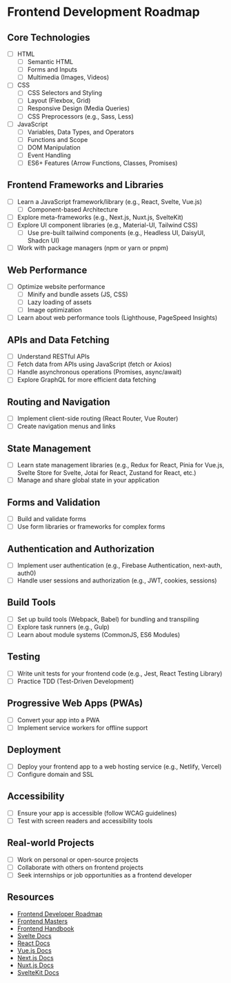 # Frontend Development Roadmap

## Core Technologies

* [ ] HTML
  * [ ] Semantic HTML
  * [ ] Forms and Inputs
  * [ ] Multimedia (Images, Videos)
* [ ] CSS
  * [ ] CSS Selectors and Styling
  * [ ] Layout (Flexbox, Grid)
  * [ ] Responsive Design (Media Queries)
  * [ ] CSS Preprocessors (e.g., Sass, Less)
* [ ] JavaScript
  * [ ] Variables, Data Types, and Operators
  * [ ] Functions and Scope
  * [ ] DOM Manipulation
  * [ ] Event Handling
  * [ ] ES6+ Features (Arrow Functions, Classes, Promises)

## Frontend Frameworks and Libraries

* [ ] Learn a JavaScript framework/library (e.g., React, Svelte, Vue.js)
  * [ ] Component-based Architecture
* [ ] Explore meta-frameworks (e.g., Next.js, Nuxt.js, SvelteKit)
* [ ] Explore UI component libraries (e.g., Material-UI, Tailwind CSS)
  * [ ] Use pre-built tailwind components (e.g., Headless UI, DaisyUI, Shadcn UI) 
* [ ] Work with package managers (npm or yarn or pnpm)

## Web Performance

* [ ] Optimize website performance
  * [ ] Minify and bundle assets (JS, CSS)
  * [ ] Lazy loading of assets
  * [ ] Image optimization
* [ ] Learn about web performance tools (Lighthouse, PageSpeed Insights)

## APIs and Data Fetching

* [ ] Understand RESTful APIs
* [ ] Fetch data from APIs using JavaScript (fetch or Axios)
* [ ] Handle asynchronous operations (Promises, async/await)
* [ ] Explore GraphQL for more efficient data fetching

## Routing and Navigation

* [ ] Implement client-side routing (React Router, Vue Router)
* [ ] Create navigation menus and links

## State Management

* [ ] Learn state management libraries (e.g., Redux for React, Pinia for Vue.js, Svelte Store for Svelte, Jotai for React, Zustand for React, etc.)
* [ ] Manage and share global state in your application

## Forms and Validation

* [ ] Build and validate forms
* [ ] Use form libraries or frameworks for complex forms

## Authentication and Authorization

* [ ] Implement user authentication (e.g., Firebase Authentication, next-auth, auth0)
* [ ] Handle user sessions and authorization (e.g., JWT, cookies, sessions)

## Build Tools

* [ ] Set up build tools (Webpack, Babel) for bundling and transpiling
* [ ] Explore task runners (e.g., Gulp)
* [ ] Learn about module systems (CommonJS, ES6 Modules)

## Testing

* [ ] Write unit tests for your frontend code (e.g., Jest, React Testing Library)
* [ ] Practice TDD (Test-Driven Development)

## Progressive Web Apps (PWAs)

* [ ] Convert your app into a PWA
* [ ] Implement service workers for offline support

## Deployment

* [ ] Deploy your frontend app to a web hosting service (e.g., Netlify, Vercel)
* [ ] Configure domain and SSL

## Accessibility

* [ ] Ensure your app is accessible (follow WCAG guidelines)
* [ ] Test with screen readers and accessibility tools

## Real-world Projects

* [ ] Work on personal or open-source projects
* [ ] Collaborate with others on frontend projects
* [ ] Seek internships or job opportunities as a frontend developer

## Resources

* [Frontend Developer Roadmap](https://roadmap.sh/frontend)
* [Frontend Masters](https://frontendmasters.com/)
* [Frontend Handbook](https://frontendmasters.com/books/front-end-handbook/2019/)
* [Svelte Docs](https://learn.svelte.dev/tutorial/welcome-to-svelte)
* [React Docs](https://reactjs.org/docs/getting-started.html)
* [Vue.js Docs](https://v3.vuejs.org/guide/introduction.html)
* [Next.js Docs](https://nextjs.org/docs/getting-started)
* [Nuxt.js Docs](https://nuxtjs.org/docs/get-started/installation)
* [SvelteKit Docs](https://kit.svelte.dev/docs)